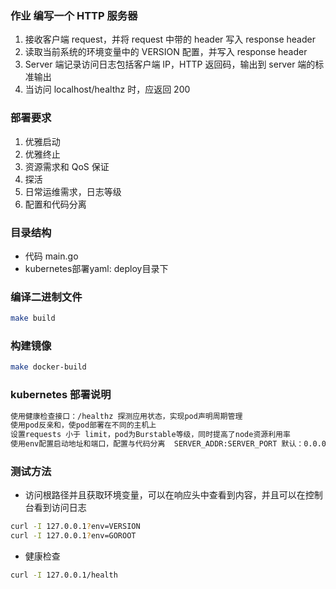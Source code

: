 ### 作业 编写一个 HTTP 服务器

1. 接收客户端 request，并将 request 中带的 header 写入 response header
2. 读取当前系统的环境变量中的 VERSION 配置，并写入 response header
3. Server 端记录访问日志包括客户端 IP，HTTP 返回码，输出到 server 端的标准输出
4. 当访问 localhost/healthz 时，应返回 200

### 部署要求
1. 优雅启动
2. 优雅终止
3. 资源需求和 QoS 保证
4. 探活
5. 日常运维需求，日志等级
6. 配置和代码分离

### 目录结构
* 代码 main.go
* kubernetes部署yaml: deploy目录下

### 编译二进制文件
```bash
make build
```
### 构建镜像
```bash
make docker-build
```

### kubernetes 部署说明
```txt
使用健康检查接口：/healthz 探测应用状态，实现pod声明周期管理
使用pod反亲和，使pod部署在不同的主机上
设置requests 小于 limit，pod为Burstable等级，同时提高了node资源利用率
使用env配置启动地址和端口，配置与代码分离  SERVER_ADDR:SERVER_PORT 默认：0.0.0.0:80
```

### 测试方法
* 访问根路径并且获取环境变量，可以在响应头中查看到内容，并且可以在控制台看到访问日志
```bash
curl -I 127.0.0.1?env=VERSION
curl -I 127.0.0.1?env=GOROOT 
```
* 健康检查
```bash
curl -I 127.0.0.1/health
```
